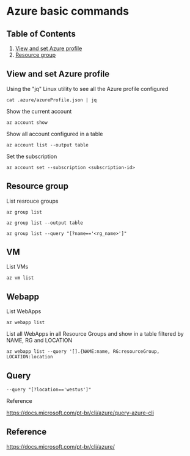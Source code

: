 # Azure basic commands

## Table of Contents

1. [View and set Azure profile](#view-and-set-azure-profile)
2. [Resource group](#resource-group)

## View and set Azure profile

Using the "jq" Linux utility to see all the Azure profile configured
```
cat .azure/azureProfile.json | jq
```
Show the current account
```
az account show
```
Show all account configured in a table
```
az account list --output table
```
Set the subscription
```
az account set --subscription <subscription-id>
```

## Resource group
List resrouce groups
```
az group list
```
```
az group list --output table
```
```
az group list --query "[?name=='<rg_name>']"
```
## VM
List VMs
```
az vm list
```
## Webapp
List WebApps
```
az webapp list 
```
List all WebApps in all Resource Groups and show in a table filtered by NAME, RG and LOCATION
```
az webapp list --query '[].{NAME:name, RG:resourceGroup, LOCATION:location
```

## Query
```
--query "[?location=='westus']"
```
Reference

https://docs.microsoft.com/pt-br/cli/azure/query-azure-cli


## Reference
https://docs.microsoft.com/pt-br/cli/azure/
